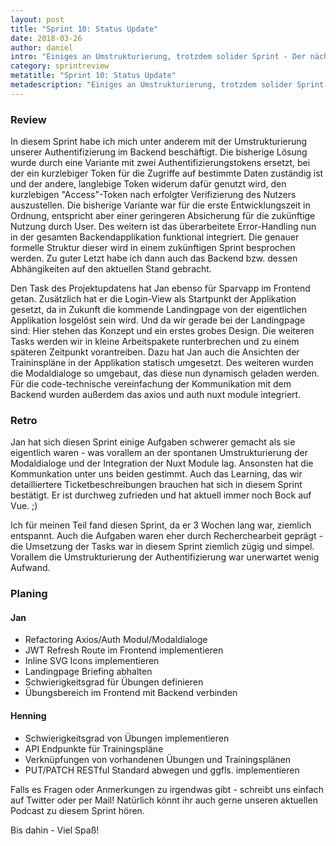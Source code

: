 ```yaml
---
layout: post
title: "Sprint 10: Status Update"
date: 2018-03-26
author: daniel
intro: "Einiges an Umstrukturierung, trotzdem solider Sprint - Der nächste Sprint kann kommen!"
category: sprintreview
metatitle: "Sprint 10: Status Update"
metadescription: "Einiges an Umstrukturierung, trotzdem solider Sprint - Der nächste Sprint kann kommen!"
---
```


### Review

In diesem Sprint habe ich mich unter anderem mit der Umstrukturierung unserer Authentifizierung im Backend beschäftigt. Die bisherige Lösung wurde durch eine Variante mit zwei Authentifizierungstokens ersetzt, bei der ein kurzlebiger Token für die Zugriffe auf bestimmte Daten  zuständig ist und der andere, langlebige Token widerum dafür genutzt wird, den kurzlebigen "Access"-Token nach erfolgter Verifizierung des Nutzers auszustellen.
Die bisherige Variante war für die erste Entwicklungszeit in Ordnung, entspricht aber einer geringeren Absicherung für die zukünftige Nutzung durch User.
Des weitern ist das überarbeitete Error-Handling nun in der gesamten Backendapplikation funktional integriert. Die genauer formelle Struktur dieser wird in einem zukünftigen Sprint besprochen werden.
Zu guter Letzt habe ich dann auch das Backend bzw. dessen Abhängikeiten auf den aktuellen Stand gebracht.

Den Task des Projektupdatens hat Jan ebenso für Sparvapp im Frontend getan.
Zusätzlich hat er die Login-View als Startpunkt der Applikation gesetzt, da in Zukunft die kommende Landingpage von der eigentlichen Applikation losgelöst sein wird.
Und da wir gerade bei der Landingpage sind: Hier stehen das Konzept und ein erstes grobes Design. Die weiteren Tasks werden wir in kleine Arbeitspakete runterbrechen und zu einem späteren Zeitpunkt vorantreiben.
Dazu hat Jan auch die Ansichten der Traininspläne in der Applikation statisch umgesetzt.
Des weiteren wurden die Modaldialoge so umgebaut, das diese nun dynamisch geladen werden.
Für die code-technische vereinfachung der Kommunikation mit dem Backend wurden außerdem das axios und auth nuxt module integriert.


### Retro

Jan hat sich diesen Sprint einige Aufgaben schwerer gemacht als sie eigentlich waren - was vorallem an der spontanen Umstrukturierung der Modaldialoge und der Integration der Nuxt Module lag.
Ansonsten hat die Kommunkation unter uns beiden gestimmt. Auch das Learning, das wir detailliertere Ticketbeschreibungen brauchen hat sich in diesem Sprint bestätigt.
Er ist durchweg zufrieden und hat aktuell immer noch Bock auf Vue. ;)

Ich für meinen Teil fand diesen Sprint, da er 3 Wochen lang war, ziemlich entspannt. Auch die Aufgaben waren eher durch Recherchearbeit geprägt - die Umsetzung der Tasks war in diesem Sprint ziemlich zügig und simpel.
Vorallem die Umstrukturierung der Authentifizierung war unerwartet wenig Aufwand.

### Planing

#### Jan

- Refactoring Axios/Auth Modul/Modaldialoge
- JWT Refresh Route im Frontend implementieren
- Inline SVG Icons implementieren
- Landingpage Briefing abhalten
- Schwierigkeitsgrad für Übungen definieren
- Übungsbereich im Frontend mit Backend verbinden

#### Henning

- Schwierigkeitsgrad von Übungen implementieren
- API Endpunkte für Trainingspläne
- Verknüpfungen von vorhandenen Übungen und Trainingsplänen
- PUT/PATCH RESTful Standard abwegen und ggfls. implementieren


Falls es Fragen oder Anmerkungen zu irgendwas gibt - schreibt uns einfach auf Twitter oder per Mail! Natürlich könnt ihr auch gerne unseren aktuellen Podcast zu diesem Sprint hören.

Bis dahin - Viel Spaß!
